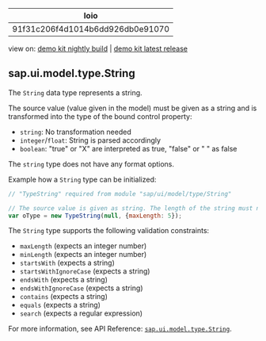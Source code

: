 <!-- loio91f31c206f4d1014b6dd926db0e91070 -->

| loio |
| -----|
| 91f31c206f4d1014b6dd926db0e91070 |

<div id="loio">

view on: [demo kit nightly build](https://sdk.openui5.org/nightly/#/topic/91f31c206f4d1014b6dd926db0e91070) | [demo kit latest release](https://sdk.openui5.org/topic/91f31c206f4d1014b6dd926db0e91070)</div>

## sap.ui.model.type.String

The `String` data type represents a string.

The source value \(value given in the model\) must be given as a string and is transformed into the type of the bound control property:

-    `string`: No transformation needed
-    `integer`/`float`: String is parsed accordingly
-   `boolean`: "true" or "X" are interpreted as true, "false" or " " as false

The `string` type does not have any format options.

Example how a `String` type can be initialized:

```js
// "TypeString" required from module "sap/ui/model/type/String"

// The source value is given as string. The length of the string must not be greater than 5.
var oType = new TypeString(null, {maxLength: 5});
```

The `String` type supports the following validation constraints:

-   `maxLength` \(expects an integer number\)
-   `minLength` \(expects an integer number\)
-   `startsWith` \(expects a string\)
-   `startsWithIgnoreCase` \(expects a string\)
-   `endsWith` \(expects a string\)
-   `endsWithIgnoreCase` \(expects a string\)
-   `contains` \(expects a string\)
-   `equals` \(expects a string\)
-   `search` \(expects a regular expression\)

For more information, see API Reference: [`sap.ui.model.type.String`](https://sdk.openui5.org/api/sap.ui.model.type.String).

